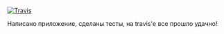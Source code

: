 
[![Travis][build-badge]][build]


[build-badge]: https://img.shields.io/travis/generalisimus/E1/master.png?style=flat-square
[build]: https://travis-ci.org/geenralisimus/E1

Написано приложение, сделаны тесты, на travis'е все прошло удачно!
